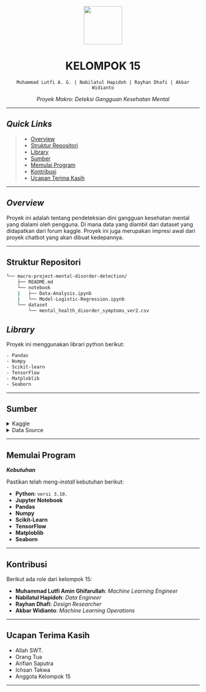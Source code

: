 <p align="center">
  <img src="https://img.icons8.com/external-tal-revivo-regular-tal-revivo/96/external-readme-is-a-easy-to-build-a-developer-hub-that-adapts-to-the-user-logo-regular-tal-revivo.png" width="100" />
</p>
<p align="center">
    <h1 align="center">KELOMPOK 15</h1>
</p>
<p align="center">
    <code>Muhammad Lutfi A. G. | Nabilatul Hapidoh | Rayhan Dhafi | Akbar Widianto</code>
</p>
<p align="center">
		<em>Proyek Makro: Deteksi Gangguan Kesehatan Mental</em>
</p>
<hr>

## _Quick Links_

> - [ Overview](#-overview)
> - [ Struktur Repositori](#-struktur-repositori)
> - [ Library](#-library)
> - [ Sumber](#-sumber)
> - [ Memulai Program](#-memulai-program)
> - [ Kontribusi](#-kontibusi)
> - [ Ucapan Terima Kasih](#-ucapan-terima-kasih)

---

## _Overview_

Proyek ini adalah tentang pendeteksian dini gangguan kesehatan mental yang dialami oleh pengguna. Di mana data yang diambil dari dataset yang didapatkan dari forum kaggle. Proyek ini juga merupakan impresi awal dari proyek chatbot yang akan dibuat kedepannya.

---

## Struktur Repositori

```sh
└── macro-project-mental-disorder-detection/
    ├── README.md
    └── notebook
    |   ├── Data-Analysis.ipynb
    |   └── Model-Logistic-Regression.ipynb
    └── dataset
        └── mental_health_disorder_symptoms_ver2.csv
```

## _Library_

Proyek ini menggunakan librari python berikut:

```sh
- Pandas
- Numpy
- Scikit-learn
- TensorFlow
- Matploblib
- Seaborn
```

---

## Sumber

<details closed><summary>Kaggle</summary>

| File                                                                                                      | Summary                                              |
| --------------------------------------------------------------------------------------------------------- | ---------------------------------------------------- |
| [Mental Disorders Model](https://www.kaggle.com/code/monicabackes/mental-disorders-model?rvi=1)           | <code>Sumber referensi model logistik regresi</code> |
| [Mental Disorders Data Analysis](https://www.kaggle.com/code/monicabackes/mental-disorders-data-analysis) | <code>Sumber referensi analisis data</code>          |

</details>

<details closed><summary>Data Source</summary>

| File                                                                                    | Summary                                                                   |
| --------------------------------------------------------------------------------------- | ------------------------------------------------------------------------- |
| [Stars.csv](https://github.com/eli64s/readme-ai-streamlit/blob/master/scripts/clean.sh) | <code>_Dataset_ yang berisi gejala serta gangguan kesehatan mental</code> |

</details>

---

## Memulai Program

**_Kebutuhan_**

Pastikan telah meng-_install_ kebutuhan berikut:

- **Python**: `versi 3.10.`
- **Jupyter Notebook**
- **Pandas**
- **Numpy**
- **Scikit-Learn**
- **TensorFlow**
- **Matploblib**
- **Seaborn**

---

## Kontribusi

Berikut ada role dari kelompok 15:

- **Muhammad Lutfi Amin Ghifarullah**: _Machine Learning Engineer_
- **Nabilatul Hapidoh**: _Data Engineer_
- **Rayhan Dhafi**: _Design Researcher_
- **Akbar Widianto**: _Machine Learning Operations_

---

## Ucapan Terima Kasih

- Allah SWT.
- Orang Tua
- Arifian Saputra
- Ichsan Takwa
- Anggota Kelompok 15

---
